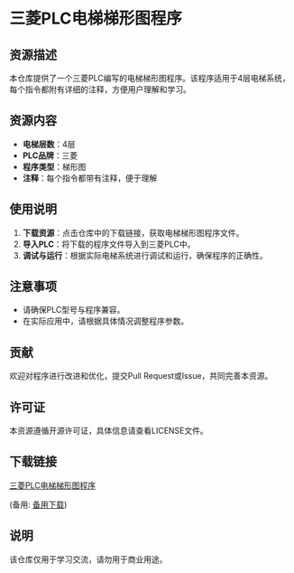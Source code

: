 # 三菱PLC电梯梯形图程序

## 资源描述

本仓库提供了一个三菱PLC编写的电梯梯形图程序。该程序适用于4层电梯系统，每个指令都附有详细的注释，方便用户理解和学习。

## 资源内容

- **电梯层数**：4层
- **PLC品牌**：三菱
- **程序类型**：梯形图
- **注释**：每个指令都带有注释，便于理解

## 使用说明

1. **下载资源**：点击仓库中的下载链接，获取电梯梯形图程序文件。
2. **导入PLC**：将下载的程序文件导入到三菱PLC中。
3. **调试与运行**：根据实际电梯系统进行调试和运行，确保程序的正确性。

## 注意事项

- 请确保PLC型号与程序兼容。
- 在实际应用中，请根据具体情况调整程序参数。

## 贡献

欢迎对程序进行改进和优化，提交Pull Request或Issue，共同完善本资源。

## 许可证

本资源遵循开源许可证，具体信息请查看LICENSE文件。

## 下载链接
[三菱PLC电梯梯形图程序](https://pan.quark.cn/s/328558a748a0) 

(备用: [备用下载](https://pan.baidu.com/s/1v2WUiZteHkDlEy2LTV2Dtg?pwd=1234))

## 说明

该仓库仅用于学习交流，请勿用于商业用途。
